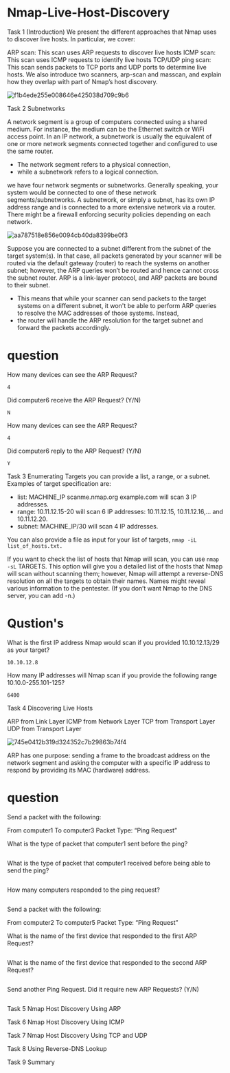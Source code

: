 # Nmap-Live-Host-Discovery
Task 1 (Introduction)
We present the different approaches that Nmap uses to discover live hosts. In particular, we cover:

ARP scan: This scan uses ARP requests to discover live hosts
ICMP scan: This scan uses ICMP requests to identify live hosts
TCP/UDP ping scan: This scan sends packets to TCP ports and UDP ports to determine live hosts.
We also introduce two scanners, arp-scan and masscan, and explain how they overlap with part of Nmap’s host discovery.

![f1b4ede255e008646e425038d709c9b6](https://github.com/user-attachments/assets/a6de79fe-af61-445c-b1ac-d1f590d9b143)


Task 2
Subnetworks

A network segment is a group of computers connected using a shared medium. For instance, the medium can be the Ethernet switch or WiFi access point.
                                         In an IP network, a subnetwork is usually the equivalent of one or more network segments connected together and configured to use the same router.
- The network segment refers to a physical connection, 
- while a subnetwork refers to a logical connection.

 we have four network segments or subnetworks. Generally speaking, your system would be connected to one of these network segments/subnetworks.
 A subnetwork, or simply a subnet, has its own IP address range and is connected to a more extensive network via a router. There might be a firewall enforcing security policies depending on each network.

![aa787518e856e0094cb40da8399be0f3](https://github.com/user-attachments/assets/7b4aa825-089d-418a-ad36-136d593d0a63)

Suppose you are connected to a subnet different from the subnet of the target system(s). In that case, all packets generated by your scanner will be routed via the default gateway (router) to reach the systems on another subnet; however, the ARP queries won’t be routed and hence cannot cross the subnet router. ARP is a link-layer protocol, and ARP packets are bound to their subnet.

- This means that while your scanner can send packets to the target systems on a different subnet, it won't be able to perform ARP queries to resolve the MAC addresses of those systems. Instead, 
- the router will handle the ARP resolution for the target subnet and forward the packets accordingly.

# question 
How many devices can see the ARP Request?
```
4
```
Did computer6 receive the ARP Request? (Y/N)
```
N
```

How many devices can see the ARP Request?
```
4
```
Did computer6 reply to the ARP Request? (Y/N)
```
Y
```

Task 3
Enumerating Targets
you can provide a list, a range, or a subnet. Examples of target specification are:

- list: MACHINE_IP scanme.nmap.org example.com will scan 3 IP addresses.
- range: 10.11.12.15-20 will scan 6 IP addresses: 10.11.12.15, 10.11.12.16,… and 10.11.12.20.
- subnet: MACHINE_IP/30 will scan 4 IP addresses.

You can also provide a file as input for your list of targets, ```nmap -iL list_of_hosts.txt.```

If you want to check the list of hosts that Nmap will scan, you can use ```nmap -sL``` TARGETS. This option will give you a detailed list of the hosts that Nmap will scan without scanning them;
however, Nmap will attempt a reverse-DNS resolution on all the targets to obtain their names. Names might reveal various information to the pentester. (If you don’t want Nmap to the DNS server, you can add -n.)

# Qustion's
What is the first IP address Nmap would scan if you provided 10.10.12.13/29 as your target?
```
10.10.12.8
```
How many IP addresses will Nmap scan if you provide the following range 10.10.0-255.101-125? 
```
6400
```
Task 4
Discovering Live Hosts

ARP from Link Layer
ICMP from Network Layer
TCP from Transport Layer
UDP from Transport Layer

![745e0412b319d324352c7b29863b74f4](https://github.com/user-attachments/assets/4e35b967-854e-410e-a610-4d99fdedf2c0)

 ARP has one purpose: sending a frame to the broadcast address on the network segment and asking the computer with a specific IP address to respond by providing its MAC (hardware) address.

# question
Send a packet with the following:

From computer1
To computer3
Packet Type: “Ping Request”
 
What is the type of packet that computer1 sent before the ping?
```

```
What is the type of packet that computer1 received before being able to send the ping?
```

```
How many computers responded to the ping request?
```

```

Send a packet with the following:

From computer2
To computer5
Packet Type: “Ping Request”

What is the name of the first device that responded to the first ARP Request?
```

```
What is the name of the first device that responded to the second ARP Request?
```

```
Send another Ping Request. Did it require new ARP Requests? (Y/N)
```

```











Task 5
Nmap Host Discovery Using ARP

















Task 6
Nmap Host Discovery Using ICMP






















Task 7
Nmap Host Discovery Using TCP and UDP
































Task 8
Using Reverse-DNS Lookup


Task 9
Summary
